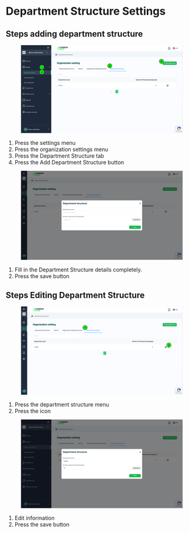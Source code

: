 # Department Structure Settings

## Steps adding department structure

<figure><img src="../../../.gitbook/assets/image (109).png" alt=""><figcaption></figcaption></figure>

1. Press the settings menu
2. Press the organization settings menu
3. Press the Department Structure tab
4. Press the Add Department Structure button

<figure><img src="../../../.gitbook/assets/image (110).png" alt=""><figcaption></figcaption></figure>

1. Fill in the Department Structure details completely.
2. Press the save button

## Steps Editing Department Structure

<figure><img src="../../../.gitbook/assets/image (111).png" alt=""><figcaption></figcaption></figure>

1. Press the department structure menu
2. Press the icon

<figure><img src="../../../.gitbook/assets/image (112).png" alt=""><figcaption></figcaption></figure>

1. Edit information
2. Press the save button
